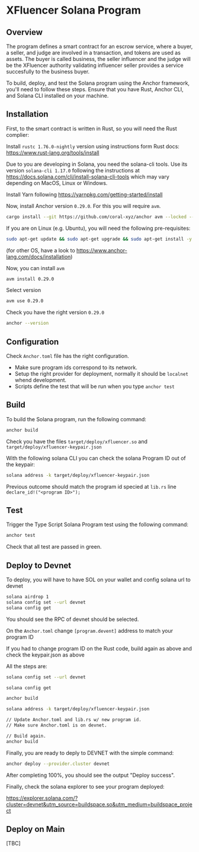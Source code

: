 # XFluencer Solana Program

## Overview

The program defines a smart contract for an escrow service, where a buyer, a seller, and judge are involved in a transaction, and tokens are used as assets. The buyer is called business, the seller influencer and the judge will be the XFluencer authority validating influencer seller provides a service succesfully to the business buyer.

To build, deploy, and test the Solana program using the Anchor framework, you'll need to follow these steps. Ensure that you have Rust, Anchor CLI, and Solana CLI installed on your machine.

## Installation

First, to the  smart contract is written in Rust, so you will need the Rust complier:

Install `rustc 1.76.0-nightly` version using instructions form Rust docs: https://www.rust-lang.org/tools/install

Due to you are developing in Solana, you need the solana-cli tools.
Use its version `solana-cli 1.17.0` following the instructions at https://docs.solana.com/cli/install-solana-cli-tools which may vary  depending on MacOS, Linux or Windows.

Install Yarn following https://yarnpkg.com/getting-started/install

Now, install Anchor version `0.29.0`. For this you will require `avm`.

```bash
cargo install --git https://github.com/coral-xyz/anchor avm --locked --force
```

If you are on Linux (e.g. Ubuntu), you will need the following pre-requisites:

```bash
sudo apt-get update && sudo apt-get upgrade && sudo apt-get install -y pkg-config build-essential libudev-dev libssl-dev
```


(for other OS, have a look to https://www.anchor-lang.com/docs/installation)

Now, you can install `avm`

```bash
avm install 0.29.0
```

Select version 
```bash
avm use 0.29.0
```

Check you have the right version `0.29.0`

```bash
anchor --version
```

## Configuration

Check `Anchor.toml` file has the right configuration. 

* Make sure program ids correspond to its network.
* Setup the right provider for deployment, normally it should be `localnet` whend development. 
* Scripts define the test that will be run when you type `anchor test`

## Build

To build the Solana program, run the following command:

```bash
anchor build
```

Check you have the files `target/deploy/xfluencer.so` and `target/deploy/xfluencer-keypair.json` 

With the following solana CLI you can check the solana Program ID out of the keypair:

```bash
solana address -k target/deploy/xfluencer-keypair.json 
```

Previous outcome should match the program id specied at `lib.rs` line `declare_id!("<program ID>");`

## Test

Trigger the Type Script Solana Program test using the following command:

```bash
anchor test
```

Check that all test are passed in green.

## Deploy to Devnet

To deploy, you will have to have SOL on your wallet and config solana url to devnet

```bash
solana airdrop 1
solana config set --url devnet
solana config get
```
You should see the RPC of devnet should be selected.

On the `Anchor.toml` change `[program.devent]` address to match your program ID

If you had to change program ID on the Rust code, build again as above and check the keypair.json as above

All the steps are:
```bash
solana config set --url devnet

solana config get

anchor build

solana address -k target/deploy/xfluencer-keypair.json

// Update Anchor.toml and lib.rs w/ new program id.
// Make sure Anchor.toml is on devnet.

// Build again.
anchor build
```

Finally, you are ready to deply to DEVNET with the simple command:

```bash
anchor deploy --provider.cluster devnet
```
After completing 100%, you should see the output "Deploy success".

Finally, check the solana explorer to see your program deployed: 

https://explorer.solana.com/?cluster=devnet&utm_source=buildspace.so&utm_medium=buildspace_project

## Deploy on Main
[TBC]

